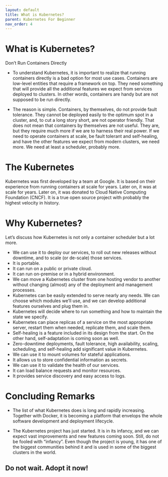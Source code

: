 ```yaml
---
layout: default
title: What is Kubernetes?
parent: Kubernetes For Beginner
nav_order: 4
---
```


# What is Kubernetes?

Don’t Run Containers Directly 

- To understand Kubernetes, it is important to realize that running containers directly is a bad option for most use cases. 
Containers are low-level entities that require a framework on top. They need something that will provide all the additional features we expect
from services deployed to clusters. In other words, containers are handy but are not supposed to be run directly.

- The reason is simple. Containers, by themselves, do not provide fault tolerance. They cannot be deployed easily to the optimum spot in a
cluster, and, to cut a long story short, are not operator friendly. That does not mean that containers by themselves are not useful. They are,
but they require much more if we are to harness their real power. If we need to operate containers at scale, be fault tolerant and self-healing,
and have the other features we expect from modern clusters, 
we need more. We need at least a scheduler, probably more.


# The Kubernetes

Kubernetes was first developed by a team at Google. It is based on their experience from running containers at scale for years. 
Later on, it was at scale for years. Later on, it was donated to Cloud Native Computing Foundation (CNCF). It is a true open source project with probably 
the highest velocity in history.


# Why Kubernetes? 

Let’s discuss how Kubernetes is not only a container scheduler but a lot more.
- We can use it to deploy our services, to roll out new releases without downtime, and to scale (or de-scale) those services.
- It is portable.
- It can run on a public or private cloud.
- It can run on-premise or in a hybrid environment.
- We can move a Kubernetes cluster from one hosting vendor to another without changing (almost) any of the deployment and management processes.
- Kubernetes can be easily extended to serve nearly any needs. We can choose which modules we’ll use, and we can develop additional features
ourselves and plug them in.
- Kubernetes will decide where to run something and how to maintain the state we specify.
- Kubernetes can place replicas of a service on the most appropriate server, restart them when needed, replicate them, and scale them.
- Self-healing is a feature included in its design from the start. On the other hand, self-adaptation is coming soon as well.
- Zero-downtime deployments, fault tolerance, high availability, scaling, scheduling, and self-healing add significant value in Kubernetes.
- We can use it to mount volumes for stateful applications.
- It allows us to store confidential information as secrets.
- We can use it to validate the health of our services.
- It can load balance requests and monitor resources.
- It provides service discovery and easy access to logs.

# Concluding Remarks 

- The list of what Kubernetes does is long and rapidly increasing. Together with Docker, it is becoming a platform that envelops the 
whole software development and deployment lifecycle.

- The Kubernetes project has just started. It is in its infancy, and we can expect vast improvements and new features coming soon. 
Still, do not be fooled with “infancy”. Even though the project is young, it has one of the biggest communities behind it and is 
used in some of the biggest clusters in the world.

## Do not wait. Adopt it now!
